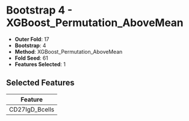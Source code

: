 # Bootstrap 4 - XGBoost_Permutation_AboveMean

- **Outer Fold**: 17
- **Bootstrap**: 4
- **Method**: XGBoost_Permutation_AboveMean
- **Fold Seed**: 61
- **Features Selected**: 1

## Selected Features

| Feature |
|---------|
| CD27IgD_Bcells |
